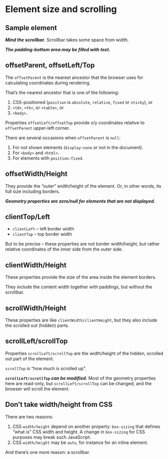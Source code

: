# Element size and scrolling

## Sample element

***Mind the scrollbar.***
Scrollbar takes some space from width.

***The padding-bottom area may be filled with text.***

## offsetParent, offsetLeft/Top

The `offsetParent` is the nearest ancestor that the browser uses for calculating coordinates during rendering.

That’s the nearest ancestor that is one of the following:

1. CSS-positioned (`position` is `absolute`, `relative`, `fixed` or `sticky`), or
2. `<td>`, `<th>`, or `<table>`, or
3. `<body>`.

Properties `offsetLeft/offsetTop` provide x/y coordinates relative to `offsetParent` upper-left corner.

There are several occasions when `offsetParent` is `null`:

1. For not shown elements (`display:none` or not in the document). 
2. For `<body>` and `<html>`. 
3. For elements with `position:fixed`.

## offsetWidth/Height

They provide the “outer” width/height of the element. Or, in other words, its full size including borders.

***Geometry properties are zero/null for elements that are not displayed.***

## clientTop/Left

- `clientLeft` – left border width 
- `clientTop` – top border width

But to be precise – these properties are not border width/height, but rather relative coordinates of the inner side from the outer side.

## clientWidth/Height

These properties provide the size of the area inside the element borders.

They include the content width together with paddings, but without the scrollbar.

## scrollWidth/Height

These properties are like `clientWidth/clientHeight`, but they also include the scrolled out (hidden) parts.


## scrollLeft/scrollTop

Properties `scrollLeft/scrollTop` are the width/height of the hidden, scrolled out part of the element.

`scrollTop` is “how much is scrolled up”.

***`scrollLeft/scrollTop` can be modified.***
Most of the geometry properties here are read-only, but `scrollLeft/scrollTop` can be changed, and the browser will scroll the element.

## Don’t take width/height from CSS

There are two reasons:

1. CSS `width/height` depend on another property: `box-sizing` that defines “what is” CSS width and height. A change in `box-sizing` for CSS purposes may break such JavaScript.
2. CSS `width/height` may be `auto`, for instance for an inline element.

And there’s one more reason: a scrollbar.



